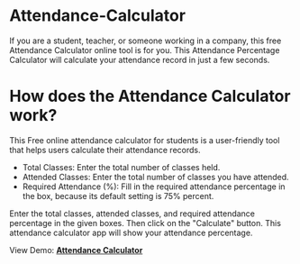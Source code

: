 # Attendance-Calculator
If you are a student, teacher, or someone working in a company, this free Attendance Calculator online tool is for you. This Attendance Percentage Calculator will calculate your attendance record in just a few seconds.

# How does the Attendance Calculator work?

This Free online attendance calculator for students is a user-friendly tool that helps users calculate their attendance records.

- Total Classes: Enter the total number of classes held.
- Attended Classes: Enter the total number of classes you have attended.
- Required Attendance (%): Fill in the required attendance percentage in the box, because its default setting is 75% percent.

Enter the total classes, attended classes, and required attendance percentage in the given boxes. Then click on the "Calculate" button. This attendance calculator app will show your attendance percentage.

View Demo: **[Attendance Calculator](https://attendancecalculators.com)**
